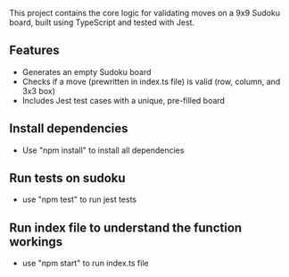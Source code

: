 This project contains the core logic for validating moves on a 9x9 Sudoku board, built using TypeScript and tested with Jest.

## Features

- Generates an empty Sudoku board
- Checks if a move (prewritten in index.ts file) is valid (row, column, and 3x3 box)
- Includes Jest test cases with a unique, pre-filled board


## Install dependencies

- Use "npm install" to install all dependencies

## Run tests on sudoku

- use "npm test" to run jest tests

## Run index file to understand the function workings

- use "npm start" to run index.ts file
